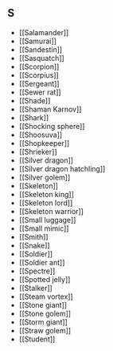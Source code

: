 ## S

- [[Salamander]]
- [[Samurai]]
- [[Sandestin]]
- [[Sasquatch]]
- [[Scorpion]]
- [[Scorpius]]
- [[Sergeant]]
- [[Sewer rat]]
- [[Shade]]
- [[Shaman Karnov]]
- [[Shark]]
- [[Shocking sphere]]
- [[Shoosuva]]
- [[Shopkeeper]]
- [[Shrieker]]
- [[Silver dragon]]
- [[Silver dragon hatchling]]
- [[Silver golem]]
- [[Skeleton]]
- [[Skeleton king]]
- [[Skeleton lord]]
- [[Skeleton warrior]]
- [[Small luggage]]
- [[Small mimic]]
- [[Smith]]
- [[Snake]]
- [[Soldier]]
- [[Soldier ant]]
- [[Spectre]]
- [[Spotted jelly]]
- [[Stalker]]
- [[Steam vortex]]
- [[Stone giant]]
- [[Stone golem]]
- [[Storm giant]]
- [[Straw golem]]
- [[Student]]
